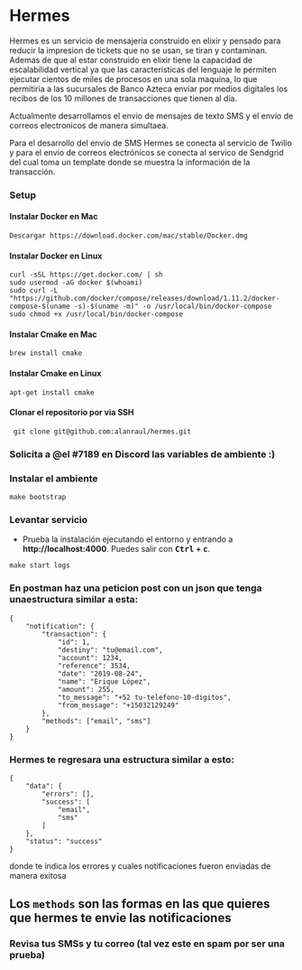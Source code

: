 # Hermes

Hermes es un servicio de mensajeria construido en elixir y pensado para reducir la impresion de tickets que no se usan, se tiran y contaminan. Ademas de que al estar construido en elixir tiene la capacidad de escalabilidad vertical ya que las caracteristicas del lenguaje le permiten ejecutar cientos de miles de procesos en una sola maquina, lo que permitiria a las sucursales de Banco Azteca enviar por medios digitales los recibos de los 10 millones de transacciones que tienen al día.

Actualmente desarrollamos el envio de mensajes de texto SMS y el envío de correos electronicos de manera simultaea.

Para el desarrollo del envio de SMS Hermes se conecta al servicio de Twilio y para el envio de correos electrónicos se conecta al servico de Sendgrid del cual toma un template donde se muestra la información de la transacción.

### Setup

#### Instalar Docker en Mac

```shell
Descargar https://download.docker.com/mac/stable/Docker.dmg
```

#### Instalar Docker en Linux

```shell
curl -sSL https://get.docker.com/ | sh
sudo usermod -aG docker $(whoami)
sudo curl -L "https://github.com/docker/compose/releases/download/1.11.2/docker-compose-$(uname -s)-$(uname -m)" -o /usr/local/bin/docker-compose
sudo chmod +x /usr/local/bin/docker-compose

```

#### Instalar Cmake en Mac

```shell
brew install cmake
```

#### Instalar Cmake en Linux

```shell
apt-get install cmake
```

#### Clonar el repositorio por via SSH


```shell
 git clone git@github.com:alanraul/hermes.git
```

### Solicita a @el #7189 en Discord las variables de ambiente :)


### Instalar el ambiente

```shell
make bootstrap
```

### Levantar servicio

- Prueba la instalación ejecutando el entorno y entrando a **http://localhost:4000**. Puedes salir con **<kbd>Ctrl</kbd> + <kbd>c</kbd>**.

```shell
make start logs
```


### En postman haz una peticion post con un json que tenga unaestructura similar a esta:

```shell
{
	"notification": {
		"transaction": {
			"id": 1,
			"destiny": "tu@email.com",
			"account": 1234,
			"reference": 3534,
			"date": "2019-08-24",
			"name": "Erique López",
			"amount": 255,
			"to_message": "+52 tu-telefono-10-digitos",
			"from_message": "+15032129249"
		},
		"methods": ["email", "sms"] 
	}
}
```
### Hermes te regresara una estructura similar a esto: 

```shell
{
    "data": {
        "errors": [],
        "success": [
            "email",
            "sms"
        ]
    },
    "status": "success"
}
```
donde te indica los errores y cuales notificaciones fueron enviadas de manera exitosa

## Los ```methods``` son las formas en las que quieres que hermes te envie las notificaciones

### Revisa tus  SMSs y tu correo (tal vez este en spam por ser una prueba)